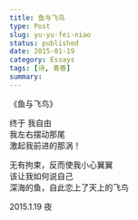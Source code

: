 ```yaml
---
title: 鱼与飞鸟
type: Post
slug: yu-yu-fei-niao
status: published
date: 2015-01-19
category: Essays
tags: [诗, 青春]
summary:
---
```


《鱼与飞鸟》

终于 我自由</br>
我左右摆动那尾</br>
激起我前进的那涡！</br>


无有拘束，反而使我小心翼翼</br>
该让我如何说自己</br>
深海的鱼，自此恋上了天上的飞鸟</br>

2015.1.19 夜